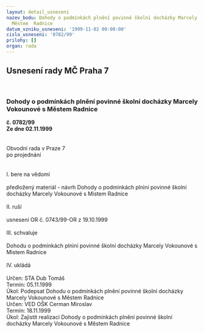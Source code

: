 ```yaml
---
layout: detail_usneseni
nazev_bodu: Dohody o podmínkách plnění povinné školní docházky Marcely Vokounové s
  Městem  Radnice
datum_vzniku_usneseni: '1999-11-02 00:00:00'
cislo_usneseni: '0782/99'
prilohy: []
organ: rada
---
```

<div id="ucUsn_pList" class="usn">
	<span><h2>Usnesení rady MČ Praha 7 </h2>
<br></span><div class="standBody">
<span><h3>Dohody o podmínkách plnění povinné školní docházky Marcely Vokounové s Městem  Radnice</h3></span><div class="center">
		<strong>č. 0782/99</strong><br>
	</div>
<div class="center">
		<strong>Ze dne 02.11.1999</strong><br><br>
	</div>
<br>Obvodní rada v Praze 7<br>po projednání<br><br><br>I.	bere na vědomí<br><br> předložený materiál - návrh Dohody o podmínkách plnìní povinné školní docházky Marcely Vokounové s Mìstem Radnice<br><br>II.	ruší <br><br>usnesení OR č. 0743/99-OR z 19.10.1999<br><br>III. schvaluje <br><br>Dohodu o podmínkách plnìní povinné školní docházky Marcely Vokounové s Mìstem Radnice<br><br>IV.  ukládá <br><br> Určen:	     	STA Dub Tomáš<br>Termín: 05.11.1999<br>Úkol:	Podepsat Dohodu o podmínkách plnění povinné školní docházky Marcely Vokounové s Městem Radnice<br>  Určen:	     	VED OŠK Cerman Miroslav<br>Termín: 18.11.1999<br>Úkol:	Zajistit realizaci Dohody o podmínkách plnění povinné školní docházky Marcely Vokounové s Městem Radnice<br>
</div>
</div>
